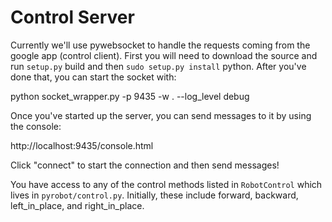 Control Server
==============

Currently we'll use pywebsocket to handle the requests coming from the google
app (control client). First you will need to download the source and
run ``setup.py`` build and then ``sudo setup.py install`` python. After you've
done that, you can start the socket with:

python socket_wrapper.py -p 9435 -w . --log_level debug

Once you've started up the server, you can send messages to it by using the console:

http://localhost:9435/console.html

Click "connect" to start the connection and then send messages!

You have access to any of the control methods listed in `RobotControl` which
lives in `pyrobot/control.py`. Initially, these include forward, backward,
left_in_place, and right_in_place.
